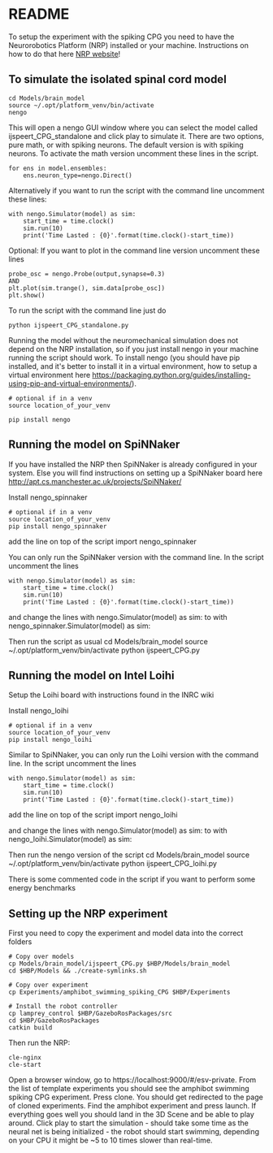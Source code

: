 README
======

To setup the experiment with the spiking CPG you need to have the Neurorobotics Platform (NRP) installed or your machine. Instructions on how to do that here [NRP website](http://www.neurorobotics.net)!

## To simulate the isolated spinal cord model ##
    cd Models/brain_model
    source ~/.opt/platform_venv/bin/activate
    nengo

This will open a nengo GUI window where you can select the model called ijspeert_CPG_standalone and click play to simulate it. There are two options, pure math, or with spiking neurons. The default version is with spiking neurons. To activate the math version uncomment these lines in the script.
    
    for ens in model.ensembles:
        ens.neuron_type=nengo.Direct()
        
Alternatively if you want to run the script with the command line uncomment these lines:

    with nengo.Simulator(model) as sim:
        start_time = time.clock()
        sim.run(10)
        print('Time Lasted : {0}'.format(time.clock()-start_time))
        
Optional: If you want to plot in the command line version uncomment these lines

    probe_osc = nengo.Probe(output,synapse=0.3)
    AND
    plt.plot(sim.trange(), sim.data[probe_osc])
    plt.show()

To run the script with the command line just do 

    python ijspeert_CPG_standalone.py

Running the model without the neuromechanical simulation does not depend on the NRP installation, so if you just install nengo in your machine running the script should work. To install nengo (you should have pip installed, and it's better to install it in a virtual environment, how to setup a virtual environment here https://packaging.python.org/guides/installing-using-pip-and-virtual-environments/).
    
    # optional if in a venv
    source location_of_your_venv

    pip install nengo

## Running the model on SpiNNaker #
If you have installed the NRP then SpiNNaker is already configured in your system. Else you will find instructions on setting up a SpiNNaker board here http://apt.cs.manchester.ac.uk/projects/SpiNNaker/

Install nengo_spinnaker
    
    # optional if in a venv
    source location_of_your_venv
    pip install nengo_spinnaker

add the line on top of the script
    import nengo_spinnaker    

You can only run the SpiNNaker version with the command line. In the script uncomment the lines
    
    with nengo.Simulator(model) as sim:
        start_time = time.clock()
        sim.run(10)
        print('Time Lasted : {0}'.format(time.clock()-start_time))

and change the lines
    with nengo.Simulator(model) as sim:
    to 
    with nengo_spinnaker.Simulator(model) as sim:

Then run the script as usual
    cd Models/brain_model
    source ~/.opt/platform_venv/bin/activate
    python ijspeert_CPG.py

## Running the model on Intel Loihi #
Setup the Loihi board with instructions found in the INRC wiki

Install nengo_loihi
    
    # optional if in a venv
    source location_of_your_venv
    pip install nengo_loihi
    
Similar to SpiNNaker, you can only run the Loihi version with the command line. In the script uncomment the lines
    
    with nengo.Simulator(model) as sim:
        start_time = time.clock()
        sim.run(10)
        print('Time Lasted : {0}'.format(time.clock()-start_time))

add the line on top of the script
    import nengo_loihi

and change the lines
    with nengo.Simulator(model) as sim:
    to 
    with nengo_loihi.Simulator(model) as sim:

Then run the nengo version of the script
    cd Models/brain_model
    source ~/.opt/platform_venv/bin/activate
    python ijspeert_CPG_loihi.py

There is some commented code in the script if you want to perform some energy benchmarks

## Setting up the NRP experiment ##
First you need to copy the experiment and model data into the correct folders

    # Copy over models
    cp Models/brain_model/ijspeert_CPG.py $HBP/Models/brain_model
    cd $HBP/Models && ./create-symlinks.sh
    
    # Copy over experiment
    cp Experiments/amphibot_swimming_spiking_CPG $HBP/Experiments
    
    # Install the robot controller
    cp lamprey_control $HBP/GazeboRosPackages/src
    cd $HBP/GazeboRosPackages
    catkin build
    
Then run the NRP:
    
    cle-nginx
    cle-start
    
Open a browser window, go to https://localhost:9000/#/esv-private. From the list of template experiments you should see the amphibot swimming spiking CPG experiment. Press clone. You should get redirected to the page of cloned experiments. Find the amphibot experiment and press launch. If everything goes well you should land in the 3D Scene and be able to play around. Click play to start the simulation - should take some time as the neural net is being initialized - the robot should start swimming, depending on your CPU it might be ~5 to 10 times slower than real-time.
